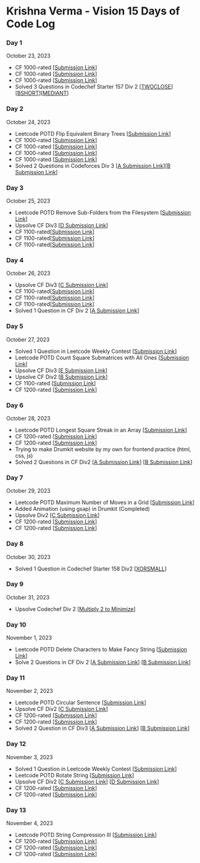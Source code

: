 # Krishna Verma - Vision 15 Days of Code Log

### Day 1

October 23, 2023

- CF 1000-rated
  [[Submission Link](https://codeforces.com/problemset/submission/1840/287474557)]
- CF 1000-rated
  [[Submission Link](https://codeforces.com/problemset/submission/1831/287479997)]
- CF 1000-rated
  [[Submission Link](https://codeforces.com/problemset/submission/1791/287489872)]
- Solved 3 Questions in Codechef Starter 157 Div 2 [[TWOCLOSE](https://www.codechef.com/viewsolution/1100794365)][[BSHORT](https://www.codechef.com/viewsolution/1100811805)][[MEDIANT](https://www.codechef.com/viewsolution/1100928530)]

### Day 2

October 24, 2023

- Leetcode POTD Flip Equivalent Binary Trees [[Submission Link](https://leetcode.com/submissions/detail/1432209258/)]
- CF 1000-rated [[Submission Link](https://codeforces.com/contest/1744/submission/287625463)]
- CF 1000-rated [[Submission Link](https://codeforces.com/contest/1765/submission/287622694)]
- CF 1000-rated [[Submission Link](https://codeforces.com/contest/1725/submission/287632477)]
- CF 1000-rated [[Submission Link](https://codeforces.com/contest/742/submission/287660692)]
- Solved 2 Questions in Codeforces Div 3 [[A Submission Link](https://codeforces.com/contest/2033/submission/287683811)][[B Submission Link](https://codeforces.com/contest/2033/submission/287717191)]

### Day 3

October 25, 2023

- Leetcode POTD Remove Sub-Folders from the Filesystem [[Submission Link](https://leetcode.com/submissions/detail/1433258996/)]
- Upsolve CF Div3 [[D Submission Link](https://codeforces.com/problemset/submission/2033/287927606)]
- CF 1100-rated[[Submission Link](https://codeforces.com/problemset/submission/1917/287947430)]
- CF 1100-rated[[Submission Link](https://codeforces.com/problemset/submission/1914/287954940)]
- CF 1100-rated[[Submission Link](https://codeforces.com/problemset/submission/1904/287968335)]

### Day 4

October 26, 2023

- Upsolve CF Div3 [[C Submission Link](https://codeforces.com/contest/2033/submission/288040047)]
- CF 1100-rated[[Submission Link](https://codeforces.com/contest/1899/submission/288088709)]
- CF 1100-rated[[Submission Link](https://codeforces.com/contest/1899/submission/288101758)]
- CF 1100-rated[[Submission Link](https://codeforces.com/contest/1891/submission/288108900)]
- Solved 1 Question in CF Div 2 [[A Submission Link](https://codeforces.com/contest/2027/submission/288112871)]

### Day 5

October 27, 2023

- Solved 1 Question in Leetcode Weekly Contest [[Submission Link](https://leetcode.com/contest/weekly-contest-421/submissions/detail/1434810850/)]
- Leetcode POTD Count Square Submatrices with All Ones [[Submission Link](https://leetcode.com/submissions/detail/1434876848/)]
- Upsolve CF Div3 [[E Submission Link](https://codeforces.com/contest/2033/submission/288256183)]
- Upsolve CF Div2 [[B Submission Link](https://codeforces.com/contest/2027/submission/288258111)]
- CF 1100-rated [[Submission Link](https://codeforces.com/contest/1873/submission/288279844)]
- CF 1200-rated [[Submission Link](https://codeforces.com/contest/1914/submission/288351458)]

### Day 6

October 28, 2023

- Leetcode POTD Longest Square Streak in an Array [[Submission Link](https://leetcode.com/submissions/detail/1435918147/)]
- CF 1200-rated [[Submission Link](https://codeforces.com/contest/1909/submission/288429580)]
- CF 1200-rated [[Submission Link](https://codeforces.com/contest/1872/submission/288433859)]
- Trying to make Drumkit website by my own for frontend practice (html, css, js)
- Solved 2 Questions in CF Div2 [[A Submission Link](https://codeforces.com/contest/2026/submission/288522540)] [[B Submission Link](https://codeforces.com/contest/2026/submission/288559976)]

### Day 7

October 29, 2023

- Leetcode POTD Maximum Number of Moves in a Grid [[Submission Link](https://leetcode.com/submissions/detail/1436956663/)]
- Added Animation (using gsap) in Drumkit (Completed) 
- Upsolve Div2 [[C Submission Link](https://codeforces.com/contest/2026/submission/288671374)]
- CF 1200-rated [[Submission Link](https://codeforces.com/contest/1857/submission/288709240)]
- CF 1200-rated [[Submission Link](https://codeforces.com/contest/1832/submission/288769282)]
 
### Day 8

October 30, 2023

- Solved 1 Question in Codechef Starter 158 Div2 [[XORSMALL](https://www.codechef.com/viewsolution/1102848931)]

### Day 9

October 31, 2023

- Upsolve Codechef Div 2 [[Multiply 2 to Minimize](https://www.codechef.com/viewsolution/1103052539)]
  
### Day 10

November 1, 2023

- Leetcode POTD Delete Characters to Make Fancy String [[Submission Link](https://leetcode.com/submissions/detail/1439596705/)]
- Solve 2 Questions in CF Div 2 [[A Submission Link](https://codeforces.com/contest/2032/submission/289202959)] [[B Submission Link](https://codeforces.com/contest/2032/submission/289272533)]

### Day 11

November 2, 2023

- Leetcode POTD Circular Sentence [[Submission Link](https://leetcode.com/submissions/detail/1440456466/)]
- Upsolve CF Div2 [[C Submission Link](https://codeforces.com/contest/2032/submission/289359785)]
- CF 1200-rated [[Submission Link](https://codeforces.com/contest/1808/submission/289429349)]
- CF 1200-rated [[Submission Link](https://codeforces.com/contest/1793/submission/289434441)]
- Solved 2 Question in CF Div3 [[A Submission Link](https://codeforces.com/contest/2036/submission/289466587)] [[B Submission Link](https://codeforces.com/contest/2036/submission/289478189)]

### Day 12

November 3, 2023

- Solved 1 Question in Leetcode Weekly Contest [[Submission Link](https://leetcode.com/contest/weekly-contest-422/submissions/detail/1441286880/)]
- Leetcode POTD Rotate String [[Submission Link](https://leetcode.com/submissions/detail/1441362843/)]
- Upsolve CF Div2 [[C Submission Link](https://codeforces.com/contest/2036/submission/289723791)] [[D Submission Link](https://codeforces.com/contest/2036/submission/289783288)]
- CF 1200-rated [[Submission Link](https://codeforces.com/contest/1742/submission/289802730)]
- CF 1200-rated [[Submission Link](https://codeforces.com/contest/1734/submission/289811334)]

### Day 13

November 4, 2023

- Leetcode POTD String Compression III [[Submission Link](https://leetcode.com/submissions/detail/1442759365/)]
- CF 1200-rated [[Submission Link](https://codeforces.com/problemset/submission/1729/289934898)]
- CF 1200-rated [[Submission Link](https://codeforces.com/problemset/submission/1704/289941400)]
- CF 1200-rated [[Submission Link](https://codeforces.com/problemset/submission/1703/289966670)]
